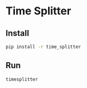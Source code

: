 # Time Splitter

## Install
```bash
pip install -r time_splitter
```

## Run
```bash
timesplitter
```